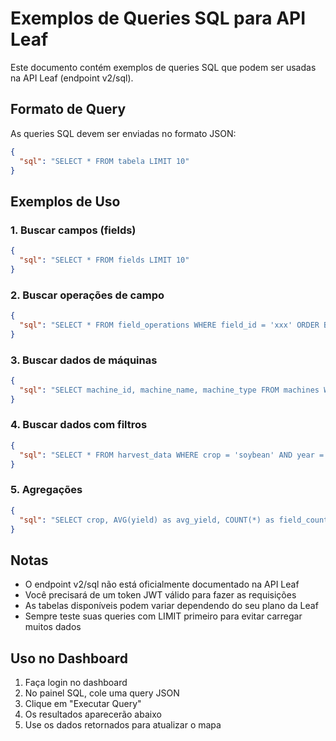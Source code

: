 # Exemplos de Queries SQL para API Leaf

Este documento contém exemplos de queries SQL que podem ser usadas na API Leaf (endpoint v2/sql).

## Formato de Query

As queries SQL devem ser enviadas no formato JSON:

```json
{
  "sql": "SELECT * FROM tabela LIMIT 10"
}
```

## Exemplos de Uso

### 1. Buscar campos (fields)

```json
{
  "sql": "SELECT * FROM fields LIMIT 10"
}
```

### 2. Buscar operações de campo

```json
{
  "sql": "SELECT * FROM field_operations WHERE field_id = 'xxx' ORDER BY created_at DESC LIMIT 20"
}
```

### 3. Buscar dados de máquinas

```json
{
  "sql": "SELECT machine_id, machine_name, machine_type FROM machines WHERE status = 'active'"
}
```

### 4. Buscar dados com filtros

```json
{
  "sql": "SELECT * FROM harvest_data WHERE crop = 'soybean' AND year = 2023"
}
```

### 5. Agregações

```json
{
  "sql": "SELECT crop, AVG(yield) as avg_yield, COUNT(*) as field_count FROM fields GROUP BY crop"
}
```

## Notas

- O endpoint v2/sql não está oficialmente documentado na API Leaf
- Você precisará de um token JWT válido para fazer as requisições
- As tabelas disponíveis podem variar dependendo do seu plano da Leaf
- Sempre teste suas queries com LIMIT primeiro para evitar carregar muitos dados

## Uso no Dashboard

1. Faça login no dashboard
2. No painel SQL, cole uma query JSON
3. Clique em "Executar Query"
4. Os resultados aparecerão abaixo
5. Use os dados retornados para atualizar o mapa

